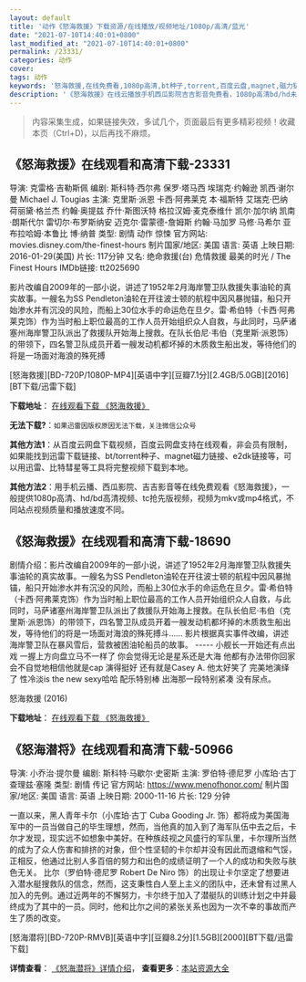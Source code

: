 ```yaml
---
layout: default
title: '动作《怒海救援》下载资源/在线播放/视频地址/1080p/高清/蓝光'
date: "2021-07-10T14:40:01+0800"
last_modified_at: "2021-07-10T14:40:01+0800"
permalink: /23331/
categories: 动作
cover:
tags: 动作
keywords: '怒海救援,在线免费看,1080p高清,bt种子,torrent,百度云盘,magnet,磁力链,迅雷下载资源'
description: '《怒海救援》在线云播放手机西瓜影院吉吉影音免费看，1080p高清bd/hd未删减完整版和tc抢先枪版，mkv/mp4格式，附带bt/torrent种子、magnet/磁力链、百度云盘、网盘资源迅雷下载链接'
---
```


>内容采集生成，如果链接失效，多试几个，页面最后有更多精彩视频！收藏本页（Ctrl+D)，以后再找不麻烦。


## 《怒海救援》在线观看和高清下载-23331

导演: 克雷格·吉勒斯佩 编剧: 斯科特·西尔弗 保罗·塔马西 埃瑞克·约翰逊 凯西·谢尔曼 Michael J. Tougias 主演: 克里斯·派恩 卡西·阿弗莱克 本·福斯特 艾瑞克·巴纳 荷丽黛·格兰杰 约翰·奥提兹 乔什·斯图沃特 格拉汉姆·麦克泰维什 凯尔·加尔纳 凯南·朗斯代尔 雷切尔·布罗斯纳安 迈克尔·雷蒙德-詹姆斯 约翰·马加罗 马修·马希尔 亚布拉哈姆·本鲁比 博·纳普 类型: 剧情 动作 惊悚 官方网站: movies.disney.com/the-finest-hours 制片国家/地区: 美国 语言: 英语 上映日期: 2016-01-29(美国) 片长: 117分钟 又名: 绝命救援(台) 危情救援 最美的时光 / The Finest Hours IMDb链接: tt2025690

影片改编自2009年的一部小说，讲述了1952年2月海岸警卫队救援失事油轮的真实故事。一艘名为SS Pendleton油轮在开往波士顿的航程中因风暴抛锚，船只开始渗水并有沉没的风险，而船上30位水手的命运危在旦夕。雷·希伯特（卡西·阿弗莱克饰）作为当时船上职位最高的工作人员开始组织众人自救，与此同时，马萨诸塞州海岸警卫队派出了救援队开始海上搜救。在队长伯尼·韦伯（克里斯·派恩饰）的带领下，四名警卫队成员开着一艘发动机都坏掉的木质救生船出发，等待他们的将是一场面对海浪的殊死搏


[怒海救援][BD-720P/1080P-MP4][英语中字][豆瓣7.1分][2.4GB/5.0GB][2016][BT下载/迅雷下载]

**下载地址**： [在线观看下载 《怒海救援》](https://www.btdx8.com/torrent/the_finest_hours_2016.html) 


**无法下载?**：`如果迅雷因版权原因无法下载，关注微信公众号 `

**其他方法1**：从百度云网盘下载视频，百度云网盘支持在线观看，非会员有限制，如果能找到迅雷下载链接、bt/torrent种子、magnet磁力链接、e2dk链接等，可以用迅雷、比特彗星等工具将完整视频下载到本地。

**其他方法2**：用手机云播、西瓜影院、吉吉影音等在线免费观看《怒海救援》，一般提供1080p高清、hd/bd高清视频、tc抢先版视频，视频为mkv或mp4格式，不同站点视频质量和播放速度不同。


## 《怒海救援》在线观看和高清下载-18690

剧情介绍：影片改编自2009年的一部小说，讲述了1952年2月海岸警卫队救援失事油轮的真实故事。一艘名为SS Pendleton油轮在开往波士顿的航程中因风暴抛锚，船只开始渗水并有沉没的风险，而船上30位水手的命运危在旦夕。雷·希伯特（卡西·阿弗莱克饰）作为当时船上职位最高的工作人员开始组织众人自救，与此同时，马萨诸塞州海岸警卫队派出了救援队开始海上搜救。在队长伯尼·韦伯（克里斯·派恩饰）的带领下，四名警卫队成员开着一艘发动机都坏掉的木质救生船出发，等待他们的将是一场面对海浪的殊死搏斗……   影片根据真实事件改编，讲述海岸警卫队在暴风雪后，营救被困油轮船员的故事。 ----- 小舰长一开始还有点出戏 一握上方向盘立马不一样了 你会觉得无论是星系还是大海 他都有办法带你回家 会不自觉地相信他就是cap 演得挺好 还有就是Casey A. 他太好笑了 完美地演绎了 性冷淡is the new sexy哈哈 配乐特别棒 出海那一段特别紧凑 没有尿点。


怒海救援 (2016)

**下载地址**： [在线观看下载 《怒海救援》](https://www.btbtdy.me/btdy/dy2796.html) 


## 《怒海潜将》在线观看和高清下载-50966

导演: 小乔治·提尔曼 编剧: 斯科特·马歇尔·史密斯 主演: 罗伯特·德尼罗 小库珀·古丁 查理兹·塞隆 类型: 剧情 传记 官方网站: https://www.menofhonor.com/ 制片国家/地区: 美国 语言: 英语 上映日期: 2000-11-16 片长: 129 分钟

一直以来，黑人青年卡尔（小库珀·古丁 Cuba Gooding Jr. 饰）都将成为美国海军中的一员当做自己的毕生理想，然而，当他真的加入到了海军队伍中去之后，卡尔才发现，现实远不如想象中美好。在种族歧视之风盛行的军队里，卡尔理所当然的成为了众人伤害和排挤的对象，但个性坚韧的卡尔却并没有因此而退缩和气馁，正相反，他通过比别人多百倍的努力和出色的成绩证明了一个人的成功和失败与肤色无关。 比尔（罗伯特·德尼罗 Robert De Niro 饰）的出现让卡尔坚定了想要进入潜水艇搜救队的信念，然而，这支秉性白人至上主义的团队中，还未曾有过黑人加入的先例。通过近两年的不懈努力，卡尔终于加入了潜艇队的训练计划之中并最终成为了其中的一员。同时，他和比尔之间的紧张关系也因为一次不幸的事故而产生了质的改变。


[怒海潜将][BD-720P-RMVB][英语中字][豆瓣8.2分][1.5GB][2000][BT下载/迅雷下载]

**详情查看**： [《怒海潜将》详情介绍](/movie/50966/)， **查看更多**：[本站资源大全](/movie/t/all/)

